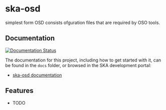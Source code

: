 # ska-osd

simplest form OSD consists ofguration files that are required by OSO tools.


## Documentation

[![Documentation Status](https://readthedocs.org/projects/ska-telescope-ska-osd/badge/?version=latest)](https://developer.skao.int/projects/ska-osd/en/latest/?badge=latest)

The documentation for this project, including how to get started with it, can be found in the `docs` folder, or browsed in the SKA development portal:

* [ska-osd documentation](https://developer.skatelescope.org/projects/ska-osd/en/latest/index.html "SKA Developer Portal: ska-osd documentation")

## Features

* TODO
